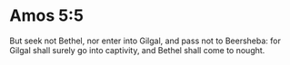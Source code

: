 # Amos 5:5

But seek not Bethel, nor enter into Gilgal, and pass not to Beersheba: for Gilgal shall surely go into captivity, and Bethel shall come to nought.